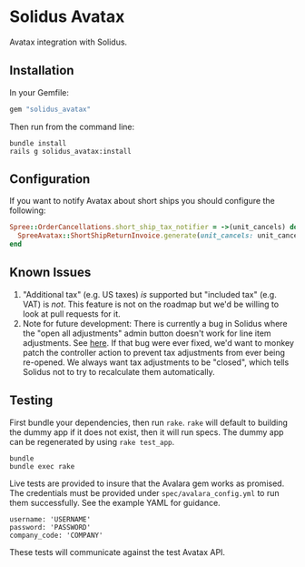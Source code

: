 Solidus Avatax
===========

Avatax integration with Solidus.

Installation
------------

In your Gemfile:

```ruby
gem "solidus_avatax"
```

Then run from the command line:

```shell
bundle install
rails g solidus_avatax:install
```

Configuration
-------------

If you want to notify Avatax about short ships you should configure the
following:

```ruby
Spree::OrderCancellations.short_ship_tax_notifier = ->(unit_cancels) do
  SpreeAvatax::ShortShipReturnInvoice.generate(unit_cancels: unit_cancels)
end
```

Known Issues
------------

1. "Additional tax" (e.g. US taxes) *is* supported but "included tax" (e.g.
   VAT) is *not*.  This feature is not on the roadmap but we'd be willing to
   look at pull requests for it.
2. Note for future development: There is currently a bug in Solidus where the
   "open all adjustments" admin button doesn't work for line item adjustments.
   See
   [here](https://github.com/spree/spree/blob/v2.2.2/backend/app/controllers/spree/admin/orders_controller.rb#L103).
   If that bug were ever fixed, we'd want to monkey patch the controller action
   to prevent tax adjustments from ever being re-opened. We always want tax
   adjustments to be "closed", which tells Solidus not to try to recalculate
   them automatically.

Testing
-------

First bundle your dependencies, then run `rake`. `rake` will default to
building the dummy app if it does not exist, then it will run specs. The dummy
app can be regenerated by using `rake test_app`.

```shell
bundle
bundle exec rake
```

Live tests are provided to insure that the Avalara gem works as promised. The
credentials must be provided under `spec/avalara_config.yml` to run them
successfully. See the example YAML for guidance.

```
username: 'USERNAME'
password: 'PASSWORD'
company_code: 'COMPANY'
```

These tests will communicate against the test Avatax API.
